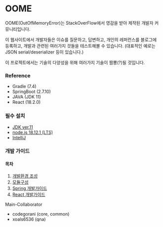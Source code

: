 # OOME
OOME(OutOfMemoryError)는 StackOverFlow에서 영감을 받아 제작된 개발자 커뮤니티입니다.

이 웹사이트에서 개발자들은 이슈를 질문하고, 답변하고, 개인의 레퍼런스를 블로그에 등록하고, 개발과 관련된 여러가지 것들을 테스트해볼 수 있습니다. (대표적인 예로는 JSON serial/deserializer 등이 있습니다.)

이 프로젝트에서는 기술의 다양성을 위해 여러가지 기술이 짬뽕(?)될 것입니다.

### Reference
- Gradle (7.4)
- SpringBoot (2.7.10)
- JAVA (JDK 11)
- React (18.2.0)

### 필수 설치
- [JDK ver.11](https://www.oracle.com/kr/java/technologies/javase/jdk11-archive-downloads.html)
- [node.js 18.12.1 (LTS)](https://nodejs.org/ko)
- [IntelliJ](https://www.jetbrains.com/idea/)

### 개발 가이드

#### 목차
1. [개발환경 조성](guide/1-개발환경조성.md)
2. [모듈구성](guide/2-모듈구성.md)
3. [Spring 개발가이드](guide/3-Spring개발가이드.md)
4. [React 개발가이드](guide/4-React개발가이드.md)

Main-Collaborator
- codegorani (core, common)
- xoals6536 (qna)